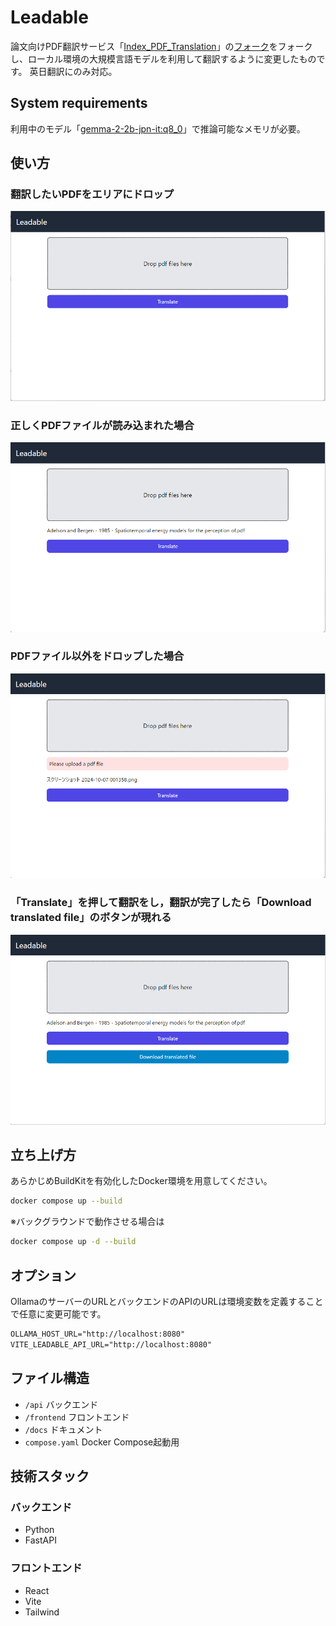 # Leadable

論文向けPDF翻訳サービス「[Index_PDF_Translation](https://github.com/Mega-Gorilla/Index_PDF_Translation)」の[フォーク](https://github.com/chitsii/Index_PDF_Translation)をフォークし、ローカル環境の大規模言語モデルを利用して翻訳するように変更したものです。
英日翻訳にのみ対応。

## System requirements

利用中のモデル「[gemma-2-2b-jpn-it:q8_0](https://ollama.com/lucas2024/gemma-2-2b-jpn-it:q8_0)」で推論可能なメモリが必要。  

## 使い方

### 翻訳したいPDFをエリアにドロップ

![first look](docs/images/firstlook.png)

### 正しくPDFファイルが読み込まれた場合

![upload](docs/images/upload.png)

### PDFファイル以外をドロップした場合

![error](docs/images/error.png)

### 「Translate」を押して翻訳をし，翻訳が完了したら「Download translated file」のボタンが現れる

![translate](docs/images/translate.png)

## 立ち上げ方

あらかじめBuildKitを有効化したDocker環境を用意してください。  

```sh
docker compose up --build
```

※バックグラウンドで動作させる場合は

```sh
docker compose up -d --build
```

## オプション

OllamaのサーバーのURLとバックエンドのAPIのURLは環境変数を定義することで任意に変更可能です。  

```txt
OLLAMA_HOST_URL="http://localhost:8080"
VITE_LEADABLE_API_URL="http://localhost:8080"
```

## ファイル構造

* `/api` バックエンド
* `/frontend` フロントエンド
* `/docs` ドキュメント
* `compose.yaml` Docker Compose起動用

## 技術スタック

### バックエンド

* Python
* FastAPI

### フロントエンド

* React
* Vite
* Tailwind
